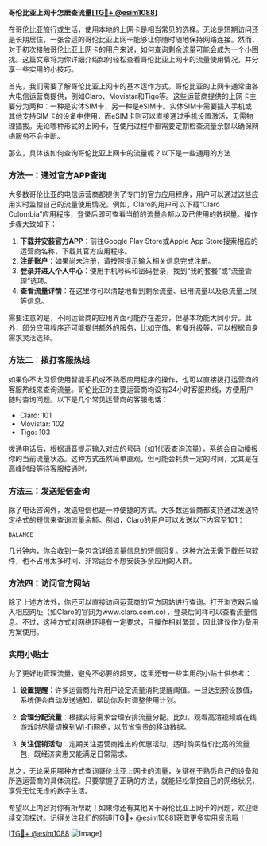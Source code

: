**哥伦比亚上网卡怎麽查流量[[TG💪+ @esim1088](https://t.me/s/esim1088)]**

在哥伦比亚旅行或生活，使用本地的上网卡是相当常见的选择。无论是短期访问还是长期居住，一张合适的哥伦比亚上网卡能够让你随时随地保持网络连接。然而，对于初次接触哥伦比亚上网卡的用户来说，如何查询剩余流量可能会成为一个小困扰。这篇文章将为你详细介绍如何轻松查看哥伦比亚上网卡的流量使用情况，并分享一些实用的小技巧。

首先，我们需要了解哥伦比亚上网卡的基本运作方式。哥伦比亚的上网卡通常由各大电信运营商提供，例如Claro、Movistar和Tigo等。这些运营商提供的上网卡主要分为两种：一种是实体SIM卡，另一种是eSIM卡。实体SIM卡需要插入手机或其他支持SIM卡的设备中使用，而eSIM卡则可以直接通过手机设置激活，无需物理插拔。无论哪种形式的上网卡，在使用过程中都需要定期检查流量余额以确保网络服务不会中断。

那么，具体该如何查询哥伦比亚上网卡的流量呢？以下是一些通用的方法：

### 方法一：通过官方APP查询

大多数哥伦比亚的电信运营商都提供了专门的官方应用程序，用户可以通过这些应用实时监控自己的流量使用情况。例如，Claro的用户可以下载“Claro Colombia”应用程序，登录后即可查看当前的流量余额以及已使用的数据量。操作步骤大致如下：

1. **下载并安装官方APP**：前往Google Play Store或Apple App Store搜索相应的运营商名称，下载其官方应用程序。
2. **注册账户**：如果尚未注册，请按照提示输入相关信息完成注册。
3. **登录并进入个人中心**：使用手机号码和密码登录，找到“我的套餐”或“流量管理”选项。
4. **查看流量详情**：在这里你可以清楚地看到剩余流量、已用流量以及总流量上限等信息。

需要注意的是，不同运营商的应用界面可能存在差异，但基本功能大同小异。此外，部分应用程序还可能提供额外的服务，比如充值、套餐升级等，可以根据自身需求灵活选择。

### 方法二：拨打客服热线

如果你不太习惯使用智能手机或不熟悉应用程序的操作，也可以直接拨打运营商的客服热线来查询流量。哥伦比亚的主要运营商均设有24小时客服热线，方便用户随时咨询问题。以下是几个常见运营商的客服电话：

- Claro: 101
- Movistar: 102
- Tigo: 103

拨通电话后，根据语音提示输入对应的号码（如1代表查询流量），系统会自动播报你的当前流量状态。这种方式虽然简单直观，但可能会耗费一定的时间，尤其是在高峰时段等待客服接通时。

### 方法三：发送短信查询

除了电话咨询外，发送短信也是一种便捷的方式。大多数运营商都支持通过发送特定格式的短信来查询流量余额。例如，Claro的用户可以发送以下内容至101：

```
BALANCE
```

几分钟内，你会收到一条包含详细流量信息的短信回复。这种方法无需下载任何软件，也不占用太多时间，非常适合不想安装多余应用的人群。

### 方法四：访问官方网站

除了上述方法外，你还可以直接访问运营商的官方网站进行查询。打开浏览器后输入相应网址（如Claro的官网为www.claro.com.co），登录后同样可以查看流量信息。不过，这种方式对网络环境有一定要求，且操作相对繁琐，因此建议作为备用方案使用。

### 实用小贴士

为了更好地管理流量，避免不必要的超支，这里还有一些实用的小贴士供参考：

1. **设置提醒**：许多运营商允许用户设定流量消耗提醒阈值。一旦达到预设数值，系统便会自动发送通知，帮助你及时调整使用计划。
   
2. **合理分配流量**：根据实际需求合理安排流量分配。比如，观看高清视频或在线游戏时尽量切换到Wi-Fi网络，以节省宝贵的移动数据。

3. **关注促销活动**：定期关注运营商推出的优惠活动，适时购买性价比高的流量包，既经济实惠又能满足日常需求。

总之，无论采用哪种方式查询哥伦比亚上网卡的流量，关键在于熟悉自己的设备和所选运营商的具体流程。只要掌握了正确的方法，就能轻松掌控自己的网络状况，享受无忧无虑的数字生活。

希望以上内容对你有所帮助！如果你还有其他关于哥伦比亚上网卡的问题，欢迎继续交流探讨。记得关注我们的频道[[TG💪+ @esim1088](https://t.me/s/esim1088)]获取更多实用资讯哦！

[[TG💪+ @esim1088](https://t.me/s/esim1088) ![Image](https://i.postimg.cc/4NQfJmqS/Snipaste-2025-05-13-00-14-12.png)]